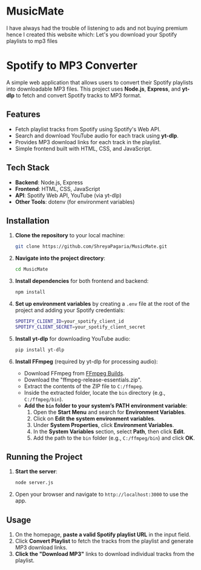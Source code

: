 # MusicMate
I have always had the trouble of listening to ads and not buying premium hence I created this website which:
Let's you download your Spotify playlists to mp3 files
# Spotify to MP3 Converter

A simple web application that allows users to convert their Spotify playlists into downloadable MP3 files. This project uses **Node.js**, **Express**, and **yt-dlp** to fetch and convert Spotify tracks to MP3 format.

## Features

- Fetch playlist tracks from Spotify using Spotify's Web API.
- Search and download YouTube audio for each track using **yt-dlp**.
- Provides MP3 download links for each track in the playlist.
- Simple frontend built with HTML, CSS, and JavaScript.

## Tech Stack

- **Backend**: Node.js, Express
- **Frontend**: HTML, CSS, JavaScript
- **API**: Spotify Web API, YouTube (via yt-dlp)
- **Other Tools**: dotenv (for environment variables)

## Installation

1. **Clone the repository** to your local machine:

    ```bash
    git clone https://github.com/ShreyaPagaria/MusicMate.git
    ```

2. **Navigate into the project directory**:

    ```bash
    cd MusicMate
    ```

3. **Install dependencies** for both frontend and backend:

    ```bash
    npm install
    ```
   
4. **Set up environment variables** by creating a `.env` file at the root of the project and adding your Spotify credentials:

    ```bash
    SPOTIFY_CLIENT_ID=your_spotify_client_id
    SPOTIFY_CLIENT_SECRET=your_spotify_client_secret
    ```

5. **Install yt-dlp** for downloading YouTube audio:

    ```bash
    pip install yt-dlp
    ```
    
6. **Install FFmpeg** (required by yt-dlp for processing audio):
   - Download FFmpeg from [FFmpeg Builds](https://www.gyan.dev/ffmpeg/builds/).
   - Download the "ffmpeg-release-essentials.zip".
   - Extract the contents of the ZIP file to `C:/ffmpeg`.
   - Inside the extracted folder, locate the `bin` directory (e.g., `C:/ffmpeg/bin`).
   - **Add the `bin` folder to your system’s PATH environment variable**:
     1. Open the **Start Menu** and search for **Environment Variables**.
     2. Click on **Edit the system environment variables**.
     3. Under **System Properties**, click **Environment Variables**.
     4. In the **System Variables** section, select **Path**, then click **Edit**.
     5. Add the path to the `bin` folder (e.g., `C:/ffmpeg/bin`) and click **OK**.
## Running the Project


1. **Start the server**:

    ```bash
    node server.js
    ```

2. Open your browser and navigate to `http://localhost:3000` to use the app.

## Usage

1. On the homepage, **paste a valid Spotify playlist URL** in the input field.
2. Click **Convert Playlist** to fetch the tracks from the playlist and generate MP3 download links.
3. **Click the "Download MP3"** links to download individual tracks from the playlist.



